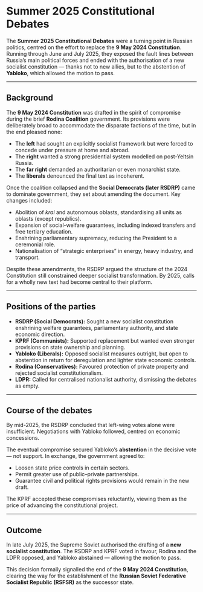 # Summer 2025 Constitutional Debates

The **Summer 2025 Constitutional Debates** were a turning point in Russian politics, centred on the effort to replace the **9 May 2024 Constitution**. Running through June and July 2025, they exposed the fault lines between Russia’s main political forces and ended with the authorisation of a new socialist constitution — thanks not to new allies, but to the abstention of **Yabloko**, which allowed the motion to pass.

---

## Background

The **9 May 2024 Constitution** was drafted in the spirit of compromise during the brief **Rodina Coalition** government. Its provisions were deliberately broad to accommodate the disparate factions of the time, but in the end pleased none:

* The **left** had sought an explicitly socialist framework but were forced to concede under pressure at home and abroad.
* The **right** wanted a strong presidential system modelled on post-Yeltsin Russia.
* The **far right** demanded an authoritarian or even monarchist state.
* The **liberals** denounced the final text as incoherent.

Once the coalition collapsed and the **Social Democrats (later RSDRP)** came to dominate government, they set about amending the document. Key changes included:

* Abolition of *krai* and autonomous oblasts, standardising all units as oblasts (except republics).
* Expansion of social-welfare guarantees, including indexed transfers and free tertiary education.
* Enshrining parliamentary supremacy, reducing the President to a ceremonial role.
* Nationalisation of “strategic enterprises” in energy, heavy industry, and transport.

Despite these amendments, the RSDRP argued the structure of the 2024 Constitution still constrained deeper socialist transformation. By 2025, calls for a wholly new text had become central to their platform.

---

## Positions of the parties

* **RSDRP (Social Democrats):** Sought a new socialist constitution enshrining welfare guarantees, parliamentary authority, and state economic direction.
* **KPRF (Communists):** Supported replacement but wanted even stronger provisions on state ownership and planning.
* **Yabloko (Liberals):** Opposed socialist measures outright, but open to abstention in return for deregulation and lighter state economic controls.
* **Rodina (Conservatives):** Favoured protection of private property and rejected socialist constitutionalism.
* **LDPR:** Called for centralised nationalist authority, dismissing the debates as empty.

---

## Course of the debates

By mid-2025, the RSDRP concluded that left-wing votes alone were insufficient. Negotiations with Yabloko followed, centred on economic concessions.

The eventual compromise secured Yabloko’s **abstention** in the decisive vote — not support. In exchange, the government agreed to:

* Loosen state price controls in certain sectors.
* Permit greater use of public–private partnerships.
* Guarantee civil and political rights provisions would remain in the new draft.

The KPRF accepted these compromises reluctantly, viewing them as the price of advancing the constitutional project.

---

## Outcome

In late July 2025, the Supreme Soviet authorised the drafting of a **new socialist constitution**. The RSDRP and KPRF voted in favour, Rodina and the LDPR opposed, and Yabloko abstained — allowing the motion to pass.

This decision formally signalled the end of the **9 May 2024 Constitution**, clearing the way for the establishment of the **Russian Soviet Federative Socialist Republic (RSFSR)** as the successor state.
